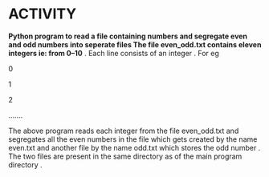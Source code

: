 # ACTIVITY
**Python program to read a file containing numbers and segregate even and odd numbers into seperate files
The file even_odd.txt contains eleven integers ie: from 0–10** . Each line consists of an integer . For eg

0

1

2

…….

The above program reads each integer from the file even_odd.txt and segregates all the even numbers in the file which gets created by the name even.txt and another file by the name odd.txt which stores the odd number . The two files are present in the same directory as of the main program directory .
